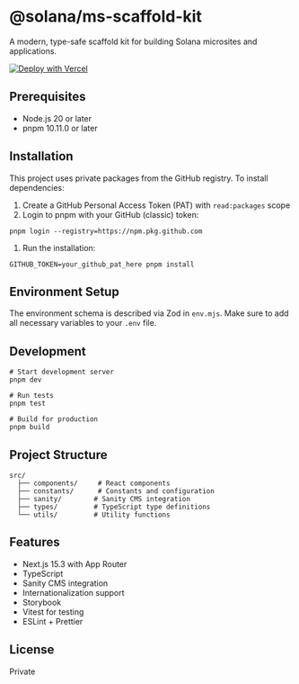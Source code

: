 # @solana/ms-scaffold-kit

A modern, type-safe scaffold kit for building Solana microsites and applications.

[![Deploy with Vercel](https://vercel.com/button)](https://vercel.com/new/clone?repository-url=https://github.com/solana-foundation/solana-ms-scaffold-kit)

## Prerequisites

- Node.js 20 or later
- pnpm 10.11.0 or later

## Installation

This project uses private packages from the GitHub registry. To install dependencies:

1. Create a GitHub Personal Access Token (PAT) with `read:packages` scope
1. Login to pnpm with your GitHub (classic) token:

```shell
pnpm login --registry=https://npm.pkg.github.com
```

1. Run the installation:

```shell
GITHUB_TOKEN=your_github_pat_here pnpm install
```

## Environment Setup

The environment schema is described via Zod in `env.mjs`. Make sure to add all necessary variables to your `.env` file.

## Development

```shell
# Start development server
pnpm dev

# Run tests
pnpm test

# Build for production
pnpm build
```

## Project Structure

```text
src/
  ├── components/     # React components
  ├── constants/      # Constants and configuration
  ├── sanity/        # Sanity CMS integration
  ├── types/         # TypeScript type definitions
  └── utils/         # Utility functions
```

## Features

- Next.js 15.3 with App Router
- TypeScript
- Sanity CMS integration
- Internationalization support
- Storybook
- Vitest for testing
- ESLint + Prettier

## License

Private
